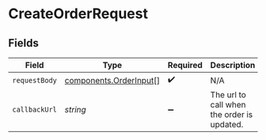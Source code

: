 # CreateOrderRequest


## Fields

| Field                                                        | Type                                                         | Required                                                     | Description                                                  |
| ------------------------------------------------------------ | ------------------------------------------------------------ | ------------------------------------------------------------ | ------------------------------------------------------------ |
| `requestBody`                                                | [components.OrderInput](../../models/shared/orderinput.md)[] | :heavy_check_mark:                                           | N/A                                                          |
| `callbackUrl`                                                | *string*                                                     | :heavy_minus_sign:                                           | The url to call when the order is updated.                   |